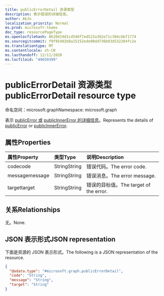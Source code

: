 ```yaml
---
title: publicErrorDetail 资源类型
description: 表示错误的详细信息。
author: AkJo
localization_priority: Normal
ms.prod: microsoft-teams
doc_type: resourcePageType
ms.openlocfilehash: 8620d19d1cd540f7ed523a392e71c304cbbf1774
ms.sourcegitcommit: f9f95402b8a15152ede90dd736b03d532204fc2e
ms.translationtype: MT
ms.contentlocale: zh-CN
ms.lasthandoff: 12/11/2020
ms.locfileid: "49659399"
---
```

# <a name="publicerrordetail-resource-type"></a><span data-ttu-id="79b24-103">publicErrorDetail 资源类型</span><span class="sxs-lookup"><span data-stu-id="79b24-103">publicErrorDetail resource type</span></span>

<span data-ttu-id="79b24-104">命名空间：microsoft.graph</span><span class="sxs-lookup"><span data-stu-id="79b24-104">Namespace: microsoft.graph</span></span>

<span data-ttu-id="79b24-105">表示 [publicError 或](../resources/publicerror.md) [publicInnerError 的详细信息](../resources/publicinnererror.md)。</span><span class="sxs-lookup"><span data-stu-id="79b24-105">Represents the details of [publicError](../resources/publicerror.md) or [publicInnerError](../resources/publicinnererror.md).</span></span>

## <a name="properties"></a><span data-ttu-id="79b24-106">属性</span><span class="sxs-lookup"><span data-stu-id="79b24-106">Properties</span></span>
|<span data-ttu-id="79b24-107">属性</span><span class="sxs-lookup"><span data-stu-id="79b24-107">Property</span></span>|<span data-ttu-id="79b24-108">类型</span><span class="sxs-lookup"><span data-stu-id="79b24-108">Type</span></span>|<span data-ttu-id="79b24-109">说明</span><span class="sxs-lookup"><span data-stu-id="79b24-109">Description</span></span>|
|:---|:---|:---|
|<span data-ttu-id="79b24-110">code</span><span class="sxs-lookup"><span data-stu-id="79b24-110">code</span></span>|<span data-ttu-id="79b24-111">String</span><span class="sxs-lookup"><span data-stu-id="79b24-111">String</span></span>|<span data-ttu-id="79b24-112">错误代码。</span><span class="sxs-lookup"><span data-stu-id="79b24-112">The error code.</span></span>|
|<span data-ttu-id="79b24-113">message</span><span class="sxs-lookup"><span data-stu-id="79b24-113">message</span></span>|<span data-ttu-id="79b24-114">String</span><span class="sxs-lookup"><span data-stu-id="79b24-114">String</span></span>|<span data-ttu-id="79b24-115">错误消息。</span><span class="sxs-lookup"><span data-stu-id="79b24-115">The error message.</span></span>|
|<span data-ttu-id="79b24-116">target</span><span class="sxs-lookup"><span data-stu-id="79b24-116">target</span></span>|<span data-ttu-id="79b24-117">String</span><span class="sxs-lookup"><span data-stu-id="79b24-117">String</span></span>|<span data-ttu-id="79b24-118">错误的目标值。</span><span class="sxs-lookup"><span data-stu-id="79b24-118">The target of the error.</span></span>|

## <a name="relationships"></a><span data-ttu-id="79b24-119">关系</span><span class="sxs-lookup"><span data-stu-id="79b24-119">Relationships</span></span>
<span data-ttu-id="79b24-120">无。</span><span class="sxs-lookup"><span data-stu-id="79b24-120">None.</span></span>

## <a name="json-representation"></a><span data-ttu-id="79b24-121">JSON 表示形式</span><span class="sxs-lookup"><span data-stu-id="79b24-121">JSON representation</span></span>
<span data-ttu-id="79b24-122">下面是资源的 JSON 表示形式。</span><span class="sxs-lookup"><span data-stu-id="79b24-122">The following is a JSON representation of the resource.</span></span>
<!-- {
  "blockType": "resource",
  "@odata.type": "microsoft.graph.publicErrorDetail"
}
-->
``` json
{
  "@odata.type": "#microsoft.graph.publicErrorDetail",
  "code": "String",
  "message": "String",
  "target": "String"
}
```

